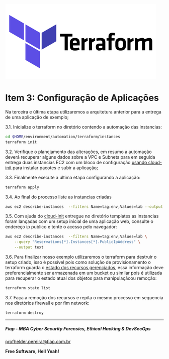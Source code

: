 
![TERRAFORM_01](../images/TERRAFORM_01.png)

# Item 3: Configuração de Aplicações

Na terceira e última etapa utilizaremos a arquitetura anterior para a entrega de uma aplicação de exemplo;

3.1. Inicialize o terraform no diretório contendo a automação das instancias:

```sh
cd $HOME/environment/automation/terraform/instances
terraform init
```

3.2. Verifique o planejamento das alterações, em resumo a automação deverá recuperar alguns dados sobre a VPC e Subnets para em seguida entrega duas instancias EC2 com um bloco de configuração [usando cloud-init](https://cloudinit.readthedocs.io/en/latest/) para instalar pacotes e subir a aplicação;

3.3. Finalmente execute a ultima etapa configurando a aplicação:

```sh
terraform apply
```

3.4. Ao final do processo liste as instancias criadas

```sh
aws ec2 describe-instances  --filters Name=tag:env,Values=lab --output json
```

3.5. Com ajuda do [cloud-init](https://cloud-init.io/) entregue no diretório templates as instancias foram lançadas com um setup inicial de uma aplicação web, consulte o endereço ip publico e tente o acesso pelo navegador:

```sh
aws ec2 describe-instances  --filters Name=tag:env,Values=lab \
    --query "Reservations[*].Instances[*].PublicIpAddress" \
    --output text 
```

3.6. Para finalizar nosso exemplo utilizaremos o terraform para destruir o setup criado, isso é possível pois como solução de provisionamento o terraform guarda o [estado dos recursos gerenciados](https://www.terraform.io/language/state), essa informação deve preferencialmente ser armazenada em um bucket ou similar pois é utilizada para recuperar o estado atual dos objetos para manipulaçãoou remoção:

```sh
terraform state list
```

3.7. Faça a remoção dos recursos e repita o mesmo processo em sequencia nos diretórios firewall e por fim network:

```sh
terraform destroy
```

---

##### Fiap - MBA Cyber Security Forensics, Ethical Hacking & DevSecOps
profhelder.pereira@fiap.com.br

**Free Software, Hell Yeah!**